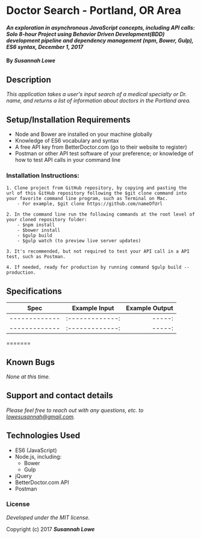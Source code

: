 # Doctor Search - Portland, OR Area

#### _An exploration in asynchronous JavaScript concepts, including API calls: Solo 8-hour Project using Behavior Driven Development(BDD) development pipeline and dependency management (npm, Bower, Gulp), ES6 syntax, December 1, 2017_


#### By _**Susannah Lowe**_

## Description
_This application takes a user's input search of a medical specialty or Dr. name, and returns a list of information about doctors in the Portland area._


## Setup/Installation Requirements
   * Node and Bower are installed on your machine globally
   * Knowledge of ES6 vocabulary and syntax
   * A free API key from BetterDoctor.com (go to their website to register)
   * Postman or other API test software of your preference; or knowledge of how to test API calls in your command line

  ### Installation Instructions:
    1. Clone project from GitHub repository, by copying and pasting the url of this GitHub repository following the $git clone command into your favorite command line program, such as Terminal on Mac.  
        - For example, $git clone https://github.com/nameOfUrl

    2. In the command line run the following commands at the root level of your cloned repository folder:
        - $npm install
        - $bower install
        - $gulp build
        - $gulp watch (to preview live server updates)

    3. It's recommended, but not required to test your API call in a API test, such as Postman.

    4. If needed, ready for production by running command $gulp build --production.


## Specifications

| Spec        | Example Input           | Example Output  |
| ------------- |:-------------:| -----:|
| ------------- |:-------------:| -----:|
| ------------- |:-------------:| -----:|
=======


## Known Bugs

_None at this time._


## Support and contact details

_Please feel free to reach out with any questions, etc. to lowesusannah@gmail.com._


## Technologies Used

* ES6 (JavaScript)
* Node.js, including:
  - Bower
  - Gulp
* jQuery
* BetterDoctor.com API
* Postman

### License

*Developed under the MIT license.*

Copyright (c) 2017 **_Susannah Lowe_**
